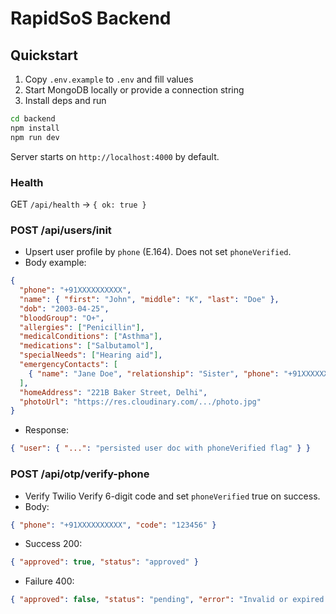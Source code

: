 # RapidSoS Backend

## Quickstart
1. Copy `.env.example` to `.env` and fill values
2. Start MongoDB locally or provide a connection string
3. Install deps and run

```bash
cd backend
npm install
npm run dev
```

Server starts on `http://localhost:4000` by default.

### Health
GET `/api/health` → `{ ok: true }`

### POST /api/users/init
- Upsert user profile by `phone` (E.164). Does not set `phoneVerified`.
- Body example:
```json
{
  "phone": "+91XXXXXXXXXX",
  "name": { "first": "John", "middle": "K", "last": "Doe" },
  "dob": "2003-04-25",
  "bloodGroup": "O+",
  "allergies": ["Penicillin"],
  "medicalConditions": ["Asthma"],
  "medications": ["Salbutamol"],
  "specialNeeds": ["Hearing aid"],
  "emergencyContacts": [
    { "name": "Jane Doe", "relationship": "Sister", "phone": "+91XXXXXXXXXX", "email": "jane@example.com" }
  ],
  "homeAddress": "221B Baker Street, Delhi",
  "photoUrl": "https://res.cloudinary.com/.../photo.jpg"
}
```
- Response:
```json
{ "user": { "...": "persisted user doc with phoneVerified flag" } }
```

### POST /api/otp/verify-phone
- Verify Twilio Verify 6-digit code and set `phoneVerified` true on success.
- Body:
```json
{ "phone": "+91XXXXXXXXXX", "code": "123456" }
```
- Success 200:
```json
{ "approved": true, "status": "approved" }
```
- Failure 400:
```json
{ "approved": false, "status": "pending", "error": "Invalid or expired code" }
```
